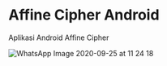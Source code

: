 # Affine Cipher Android
 Aplikasi Android Affine Cipher

![WhatsApp Image 2020-09-25 at 11 24 18](https://user-images.githubusercontent.com/58182442/94226573-27cdef80-ff22-11ea-9664-45e655fd8302.jpeg)
